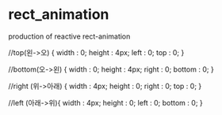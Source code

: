 # rect_animation
production of reactive rect-animation

//top(왼->오) {
  width : 0;
  height : 4px;
  left : 0;
  top : 0;
 }
 
 //bottom(오->왼) {
    width : 0;
    height : 4px;
    right : 0;
    bottom : 0;
 }
 
 //right (위->아래) {
    width : 4px;
    height : 0;
    right : 0;
    top : 0;
 }
 
 //left (아래->위){
    width : 4px;
    height : 0;
    left : 0;
    bottom : 0;
 }
